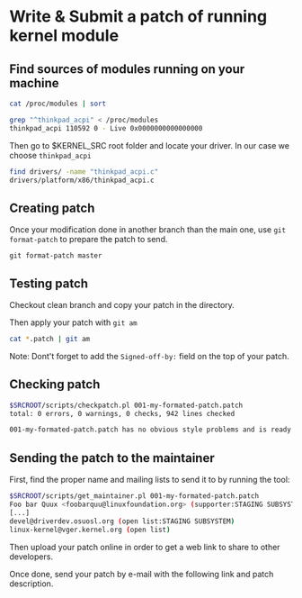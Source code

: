 # Write & Submit a patch of running kernel module

## Find sources of modules running on your machine

```bash
cat /proc/modules | sort

grep "^thinkpad_acpi" < /proc/modules
thinkpad_acpi 110592 0 - Live 0x0000000000000000
```

Then go to $KERNEL_SRC root folder and
locate your driver.
In our case we choose `thinkpad_acpi`

```bash
find drivers/ -name "thinkpad_acpi.c"
drivers/platform/x86/thinkpad_acpi.c
```

## Creating patch

Once your modification done in another branch
than the main one, use `git format-patch` to prepare
the patch to send.

```
git format-patch master
```

## Testing patch

Checkout clean branch and copy your
patch in the directory.

Then apply your patch with `git am`

```bash
cat *.patch | git am
```

Note: Dont't forget to add the `Signed-off-by:` field
on the top of your patch.

## Checking patch

```bash
$SRCROOT/scripts/checkpatch.pl 001-my-formated-patch.patch
total: 0 errors, 0 warnings, 0 checks, 942 lines checked

001-my-formated-patch.patch has no obvious style problems and is ready for submission.
```

## Sending the patch to the maintainer

First, find the proper name and mailing lists to
send it to by running the tool:

```bash
$SRCROOT/scripts/get_maintainer.pl 001-my-formated-patch.patch
Foo bar Quux <foobarquu@linuxfoundation.org> (supporter:STAGING SUBSYSTEM,commit_signer:6/8=75%)
[...]
devel@driverdev.osuosl.org (open list:STAGING SUBSYSTEM)
linux-kernel@vger.kernel.org (open list)
```

Then upload your patch online in order to get a web
link to share to other developers.

Once done, send your patch by e-mail with the following
link and patch description.
